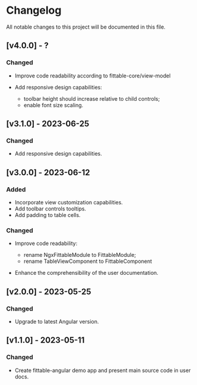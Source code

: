 # Changelog

All notable changes to this project will be documented in this file.

## [v4.0.0] - ?

### Changed

- Improve code readability according to fittable-core/view-model

- Add responsive design capabilities:
  - toolbar height should increase relative to child controls;
  - enable font size scaling.

## [v3.1.0] - 2023-06-25

### Changed

- Add responsive design capabilities.

## [v3.0.0] - 2023-06-12

### Added

- Incorporate view customization capabilities.
- Add toolbar controls tooltips.
- Add padding to table cells.

### Changed

- Improve code readability:

  - rename NgxFittableModule to FittableModule;
  - rename TableViewComponent to FittableComponent

- Enhance the comprehensibility of the user documentation.

## [v2.0.0] - 2023-05-25

### Changed

- Upgrade to latest Angular version.

## [v1.1.0] - 2023-05-11

### Changed

- Create fittable-angular demo app and present main source code in user docs.
